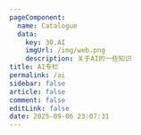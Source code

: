 ```yaml
---
pageComponent: 
  name: Catalogue
  data: 
    key: 30.AI
    imgUrl: /img/web.png
    description: 关于AI的一些知识
title: AI专栏
permalink: /ai
sidebar: false
article: false
comment: false
editLink: false
date: 2025-09-06 23:07:31
---
```

